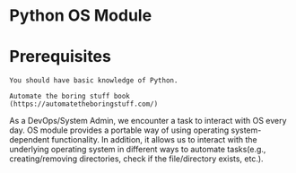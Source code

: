 # Python OS Module

# Prerequisites

    You should have basic knowledge of Python.

    Automate the boring stuff book
    (https://automatetheboringstuff.com/)
    
As a DevOps/System Admin, we encounter a task to interact with OS every day. OS module provides a portable way of using operating system-dependent functionality. In addition, it allows us to interact with the underlying operating system in different ways to automate tasks(e.g., creating/removing directories, check if the file/directory exists, etc.).
    
    
